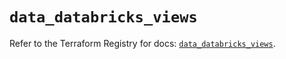 # `data_databricks_views`

Refer to the Terraform Registry for docs: [`data_databricks_views`](https://registry.terraform.io/providers/databricks/databricks/1.40.0/docs/data-sources/views).
